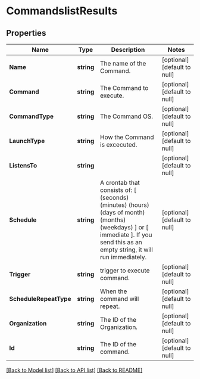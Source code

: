 # CommandslistResults

## Properties
Name | Type | Description | Notes
------------ | ------------- | ------------- | -------------
**Name** | **string** | The name of the Command. | [optional] [default to null]
**Command** | **string** | The Command to execute. | [optional] [default to null]
**CommandType** | **string** | The Command OS. | [optional] [default to null]
**LaunchType** | **string** | How the Command is excecuted. | [optional] [default to null]
**ListensTo** | **string** |  | [optional] [default to null]
**Schedule** | **string** | A crontab that consists of: [ (seconds) (minutes) (hours) (days of month) (months) (weekdays) ] or [ immediate ]. If you send this as an empty string, it will run immediately.  | [optional] [default to null]
**Trigger** | **string** | trigger to execute command. | [optional] [default to null]
**ScheduleRepeatType** | **string** | When the command will repeat. | [optional] [default to null]
**Organization** | **string** | The ID of the Organization. | [optional] [default to null]
**Id** | **string** | The ID of the command. | [optional] [default to null]

[[Back to Model list]](../README.md#documentation-for-models) [[Back to API list]](../README.md#documentation-for-api-endpoints) [[Back to README]](../README.md)


